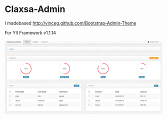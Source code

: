 Claxsa-Admin
============

I made​based http://vinceg.github.com/Bootstrap-Admin-Theme

For YII Framework v1.1.14


![GitHub Logo](/images/admin.png)



